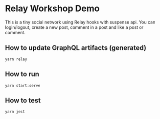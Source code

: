 # Relay Workshop Demo

This is a tiny social network using Relay hooks with suspense api.
You can login/logout, create a new post, comment in a post and like a post or comment.

## How to update GraphQL artifacts (__generated__)
```
yarn relay
```

## How to run

```
yarn start:serve
```

## How to test
```
yarn jest
```